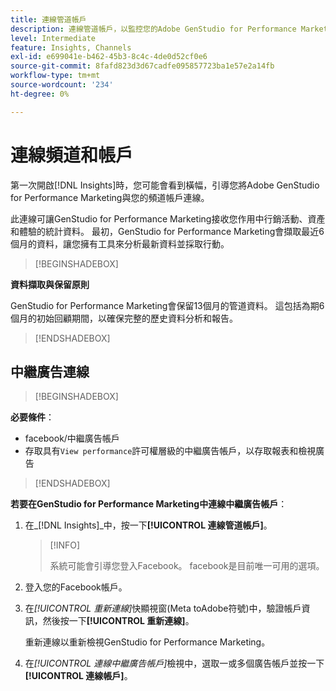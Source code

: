 ```yaml
---
title: 連線管道帳戶
description: 連線管道帳戶，以監控您的Adobe GenStudio for Performance Marketing行銷活動和資產效能。
level: Intermediate
feature: Insights, Channels
exl-id: e699041e-b462-45b3-8c4c-4de0d52cf0e6
source-git-commit: 8fafd823d3d67cadfe095857723ba1e57e2a14fb
workflow-type: tm+mt
source-wordcount: '234'
ht-degree: 0%

---
```


# 連線頻道和帳戶

第一次開啟[!DNL Insights]時，您可能會看到橫幅，引導您將Adobe GenStudio for Performance Marketing與您的頻道帳戶連線。

此連線可讓GenStudio for Performance Marketing接收您作用中行銷活動、資產和體驗的統計資料。 最初，GenStudio for Performance Marketing會擷取最近6個月的資料，讓您擁有工具來分析最新資料並採取行動。

>[!BEGINSHADEBOX]

**資料擷取與保留原則**

GenStudio for Performance Marketing會保留13個月的管道資料。 這包括為期6個月的初始回顧期間，以確保完整的歷史資料分析和報告。

>[!ENDSHADEBOX]

## 中繼廣告連線

>[!BEGINSHADEBOX]

**必要條件**：

- facebook/中繼廣告帳戶
- 存取具有`View performance`許可權層級的中繼廣告帳戶，以存取報表和檢視廣告

>[!ENDSHADEBOX]

**若要在GenStudio for Performance Marketing中連線中繼廣告帳戶**：

1. 在&#x200B;_[!DNL Insights]_中，按一下&#x200B;**[!UICONTROL 連線管道帳戶]**。

   >[!INFO]
   >
   >系統可能會引導您登入Facebook。 facebook是目前唯一可用的選項。

1. 登入您的Facebook帳戶。

1. 在&#x200B;_[!UICONTROL 重新連線]_&#x200B;快顯視窗(Meta toAdobe符號)中，驗證帳戶資訊，然後按一下&#x200B;**[!UICONTROL 重新連線]**。

   重新連線以重新檢視GenStudio for Performance Marketing。

1. 在&#x200B;_[!UICONTROL 連線中繼廣告帳戶]_&#x200B;檢視中，選取一或多個廣告帳戶並按一下&#x200B;**[!UICONTROL 連線帳戶]**。
<!--
>[!INFO]
>
>You may receive an error if you previously enrolled the channel account with GenStudio for Performance Marketing.

The new user experience shows a banner to connect an account. There is not option to connect yet after you have one connection.
-->
